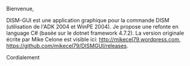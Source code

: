 Bienvenue,

DISM-GUI est une application graphique pour la commande DISM (utilisation de l'ADK 2004 et WinPE 2004).
Je propose une refonte en language C# (basée sur le dotnet framework 4.7.2).
La version originale écrite par Mike Celone est visible ici: http://mikecel79.wordpress.com, https://github.com/mikecel79/DISMGUI/releases.

Cordialement
